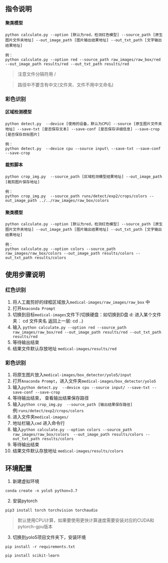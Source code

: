 ## 指令说明

#### 聚类模型

```shell
python calculate.py --option [默认为red，检测红色模型] --source_path [原生图片文件夹地址] --out_image_path [图片输出结果地址] --out_txt_path [文字输出结果地址]
```

```shell
例：
python calculate.py --option red --source_path raw_images/raw_box/red --out_image_path results/red --out_txt_path results/red
```

> 注意文件分隔符用  /
>

> 路径中不要含有中文(文件夹、文件不用中文命名)

### 彩色识别

#### 区域检测模型

```shell
python detect.py  --device [使用的设备，默认为CPU] --source [原生图片文件夹地址] --save-txt [是否保存文本] --save-conf [是否保存详细信息] --save-crop [是否保存目标图片]
```

```shell
例：
python detect.py  --device cpu --source input\ --save-txt --save-conf --save-crop
```

#### 裁剪脚本

```shell
python crop_img.py  --source_path [区域检测模型结果地址] --out_image_path [裁剪图片保存地址]
```

```shell
例：
python crop_img.py  --source_path runs/detect/exp2/crops/colors --out_image_path ../../raw_images/raw_box/colors
```

#### 聚类模型

```shell
python calculate.py --option [默认为red，检测红色模型] --source_path [原生图片文件夹地址] --out_image_path [图片输出结果地址] --out_txt_path [文字输出结果地址]
```

```shell
例：
python calculate.py --option colors --source_path raw_images/raw_box/colors --out_image_path results/colors --out_txt_path results/colors
```





## 使用步骤说明

### 红色识别

1. 将人工裁剪好的绿框区域放入`medical-images/raw_images/raw_box` 中
2. 打开`Anaconda Prompt`
3. 切换到目标`medical-images`文件下(切换硬盘：如切换到D盘  d:   进入某个文件夹： cd 文件夹名  返回上一层: cd ..)
4. 输入 `python calculate.py --option red --source_path raw_images/raw_box/red --out_image_path results/red --out_txt_path results/red `
5. 等待输出结束
6. 结果文件默认存放地址 `medical-images/results/red`



### 彩色识别

1. 将原生图片放入`medical-images/box_detector/yolo5/input`
2. 打开`Anaconda Prompt`，进入文件夹`medical-images/box_detector/yolo5`
4. 输入`python detect.py  --device cpu --source input/ --save-txt --save-conf --save-crop `
5. 等待输出结束， 查看输出结果保存路径
6. 输入`python crop_img.py  --source_path [输出结果保存路径]` 例:`runs/detect/exp2/crops/colors`
7. 进入文件夹`medical-images/`
8. 地址栏输入`cmd` 进入命令行
9. 输入`python calculate.py --option colors --source_path raw_images/raw_box/colors  --out_image_path results/colors --out_txt_path results/colors `
10. 等待输出结束
11. 结果文件默认存放地址 `medical-images/results/colors`





## 环境配置

1. 新建虚拟环境


```shell
conda create -n yolo5 python=3.7
```

2. 安装pytorch

```shell
pip3 install torch torchvision torchaudio
```

> 默认使用CPU计算，如果要使用更快计算速度需要安装对应的CUDA和pytorch-gpu版本

3. 切换到yolo5项目文件夹下，安装环境

```shell
pip install -r requirements.txt
```

```shell
pip install scikit-learn
```

